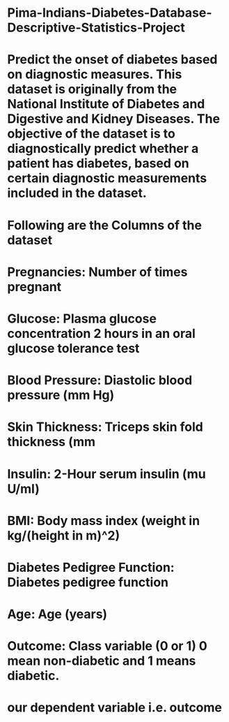 # Pima-Indians-Diabetes-Database-Descriptive-Statistics-Project
# Predict the onset of diabetes based on diagnostic measures. This dataset is originally from the National Institute of Diabetes and Digestive and Kidney Diseases. The objective of the dataset is to diagnostically predict whether a patient has diabetes, based on certain diagnostic measurements included in the dataset.
# Following are the Columns of the dataset
# Pregnancies: Number of times pregnant
# Glucose: Plasma glucose concentration 2 hours in an oral glucose tolerance test
# Blood Pressure: Diastolic blood pressure (mm Hg)
# Skin Thickness: Triceps skin fold thickness (mm
# Insulin: 2-Hour serum insulin (mu U/ml)
# BMI: Body mass index (weight in kg/(height in m)^2) 
# Diabetes Pedigree Function: Diabetes pedigree function
# Age: Age (years)
# Outcome: Class variable (0 or 1) 0 mean non-diabetic and 1 means diabetic.
# our dependent variable i.e. outcome
